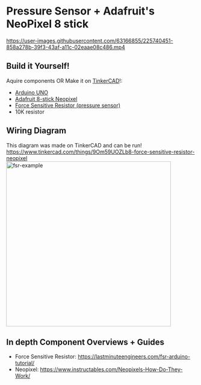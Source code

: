 # Pressure Sensor + Adafruit's NeoPixel 8 stick

https://user-images.githubusercontent.com/63166855/225740451-858a278b-39f3-43af-a11c-02eaae08c486.mp4

## Build it Yourself!
Aquire components OR Make it on [TinkerCAD](https://www.tinkercad.com/circuits)!:
- [Arduino UNO](https://www.digikey.com/en/products/detail/arduino/A000066/2784006)
- [Adafruit 8-stick Neopixel](https://www.adafruit.com/product/1426)
- [Force Sensitive Resistor (pressure sensor)](https://www.adafruit.com/product/166)
- 10K resistor

## Wiring Diagram
This diagram was made on TinkerCAD and can be run! <br />
https://www.tinkercad.com/things/9Om59UOZLb8-force-sensitive-resistor-neopixel <br />
<img width="437" alt="fsr-example" src="https://user-images.githubusercontent.com/63166855/227043118-455949b2-e0b1-436f-9413-37067b2ca3b2.png">

## In depth Component Overviews + Guides
- Force Sensitive Resistor: https://lastminuteengineers.com/fsr-arduino-tutorial/
- Neopixel: https://www.instructables.com/Neopixels-How-Do-They-Work/
